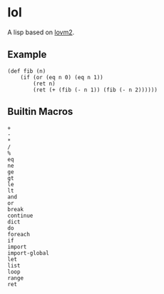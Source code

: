 # lol

A lisp based on [lovm2](https://github.com/lausek/lovm2).

## Example

```
(def fib (n)
    (if (or (eq n 0) (eq n 1))
        (ret n)
        (ret (+ (fib (- n 1)) (fib (- n 2))))))
```

## Builtin Macros

```
+
-
*
/
%
eq
ne
ge
gt
le
lt
and
or
break
continue
dict
do
foreach
if
import
import-global
let
list
loop
range
ret
```
